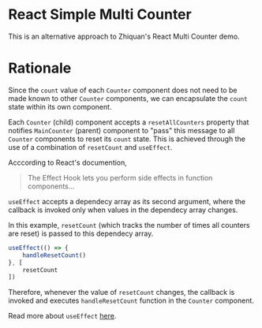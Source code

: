 # React Simple Multi Counter

This is an alternative approach to Zhiquan's React Multi Counter demo.

# Rationale

Since the `count` value of each `Counter` component does not need to be made known to other `Counter` components, we can encapsulate the `count` state within its own component.

Each `Counter` (child) component accepts a `resetAllCounters` property that notifies `MainCounter` (parent) component to "pass" this message to all `Counter` components to reset its `count` state. This is achieved through the use of a combination of `resetCount` and `useEffect`.

Acccording to React's documention,

> The Effect Hook lets you perform side effects in function components...

`useEffect` accepts a dependecy array as its second argument, where the callback is invoked only when values in the dependecy array changes.

In this example, `resetCount` (which tracks the number of times all counters are reset) is passed to this dependecy array.

```js
useEffect(() => {
	handleResetCount()
}, [
	resetCount
])
```

Therefore, whenever the value of `resetCount` changes, the callback is invoked and executes `handleResetCount` function in the `Counter` component.

Read more about `useEffect` [here](https://reactjs.org/docs/hooks-effect.html).